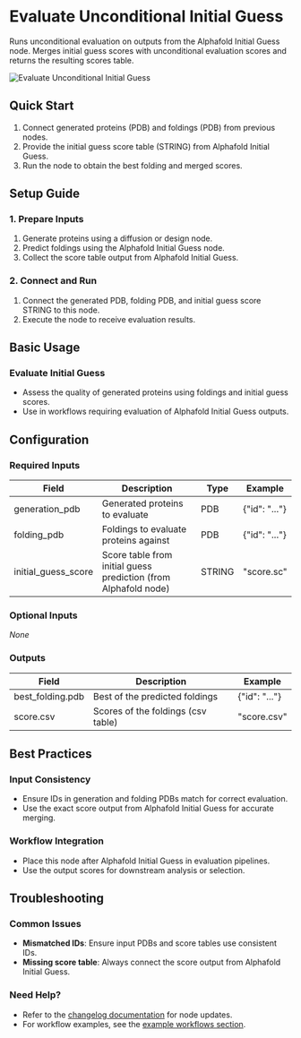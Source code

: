 # Evaluate Unconditional Initial Guess

Runs unconditional evaluation on outputs from the Alphafold Initial Guess node. Merges initial guess scores with unconditional evaluation scores and returns the resulting scores table.

<img src="/images/nodes/biotech/functional-prediction/evaluate-unconditional-initial-guess.png" alt="Evaluate Unconditional Initial Guess" class="rounded-lg">

## Quick Start

1. Connect generated proteins (PDB) and foldings (PDB) from previous nodes.
2. Provide the initial guess score table (STRING) from Alphafold Initial Guess.
3. Run the node to obtain the best folding and merged scores.

## Setup Guide

### 1. Prepare Inputs
1. Generate proteins using a diffusion or design node.
2. Predict foldings using the Alphafold Initial Guess node.
3. Collect the score table output from Alphafold Initial Guess.

### 2. Connect and Run
1. Connect the generated PDB, folding PDB, and initial guess score STRING to this node.
2. Execute the node to receive evaluation results.

## Basic Usage

### Evaluate Initial Guess
* Assess the quality of generated proteins using foldings and initial guess scores.
* Use in workflows requiring evaluation of Alphafold Initial Guess outputs.

## Configuration

### Required Inputs
| Field               | Description                                                      | Type   | Example         |
|---------------------|------------------------------------------------------------------|--------|-----------------|
| generation_pdb      | Generated proteins to evaluate                                   | PDB    | {"id": "..."} |
| folding_pdb         | Foldings to evaluate proteins against                            | PDB    | {"id": "..."} |
| initial_guess_score | Score table from initial guess prediction (from Alphafold node)  | STRING | "score.sc"      |

### Optional Inputs
*None*

### Outputs
| Field            | Description                        | Example         |
|------------------|------------------------------------|-----------------|
| best_folding.pdb | Best of the predicted foldings      | {"id": "..."} |
| score.csv        | Scores of the foldings (csv table)  | "score.csv"     |

## Best Practices

### Input Consistency
* Ensure IDs in generation and folding PDBs match for correct evaluation.
* Use the exact score output from Alphafold Initial Guess for accurate merging.

### Workflow Integration
* Place this node after Alphafold Initial Guess in evaluation pipelines.
* Use the output scores for downstream analysis or selection.

## Troubleshooting

### Common Issues
* **Mismatched IDs**: Ensure input PDBs and score tables use consistent IDs.
* **Missing score table**: Always connect the score output from Alphafold Initial Guess.

### Need Help?
* Refer to the [changelog documentation](../../../../changelog.md) for node updates.
* For workflow examples, see the [example workflows section](../../../../changelog.md#example-workflow).
